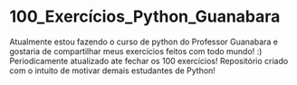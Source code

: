 # 100_Exercícios_Python_Guanabara
Atualmente estou fazendo o curso de python do Professor Guanabara e gostaria de compartilhar meus exercícios feitos com todo mundo! :)
Periodicamente atualizado ate fechar os 100 exercícios!
Repositório criado com o intuito de motivar demais estudantes de Python!

